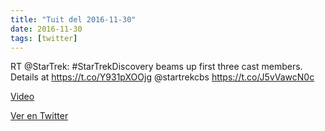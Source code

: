 ```yaml
---
title: "Tuit del 2016-11-30"
date: 2016-11-30
tags: [twitter]
---
```


RT @StarTrek: #StarTrekDiscovery beams up first three cast members. Details at https://t.co/Y931pXOOjg @startrekcbs https://t.co/J5vVawcN0c

[Video](/assets/videos/804013836558880769-Cyc0IJPVQAAl5_N.mp4)

[Ver en Twitter](https://twitter.com/i/web/status/804013836558880769)
